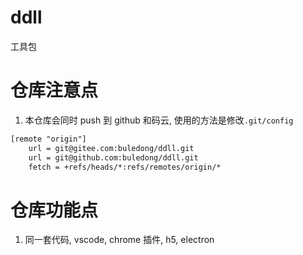 # ddll

工具包

# 仓库注意点

1. 本仓库会同时 push 到 github 和码云, 使用的方法是修改`.git/config`

```txt
[remote "origin"]
	url = git@gitee.com:buledong/ddll.git
	url = git@github.com:buledong/ddll.git
	fetch = +refs/heads/*:refs/remotes/origin/*
```

# 仓库功能点

1. 同一套代码, vscode, chrome 插件, h5, electron
